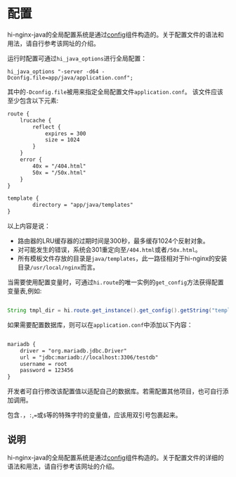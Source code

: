 # 配置

hi-nginx-java的全局配置系统是通过[config](https://github.com/lightbend/config)组件构造的。关于配置文件的语法和用法，请自行参考该网址的介绍。

运行时配置可通过`hi_java_options`进行全局配置：
```nginx
hi_java_options "-server -d64 -Dconfig.file=app/java/application.conf";
```
其中的`-Dconfig.file`被用来指定全局配置文件`application.conf`。
该文件应该至少包含以下元素:
```txt
route {
	lrucache {
		reflect {
			expires = 300
			size = 1024
		}
	}
    error {
        40x = "/404.html"
        50x = "/50x.html"
    } 
}

template {
        directory = "app/java/templates"
}


```
以上内容是说：
 - 路由器的LRU缓存器的过期时间是300秒，最多缓存1024个反射对象。
 - 对可能发生的错误，系统会301重定向至`/404.html`或者`/50x.html`。
 - 所有模板文件存放的目录是`java/templates`，此一路径相对于hi-nginx的安装目录`/usr/local/nginx`而言。

当需要使用配置变量时，可通过`hi.route`的唯一实例的`get_config`方法获得配置变量表,例如:
```java

String tmpl_dir = hi.route.get_instance().get_config().getString("template.directory");

```
如果需要配置数据库，则可以在`application.conf`中添加以下内容：
```txt

mariadb {
    driver = "org.mariadb.jdbc.Driver"
    url = "jdbc:mariadb://localhost:3306/testdb"
    username = root
    password = 123456
}
```
开发者可自行修改该配置值以适配自己的数据库。若需配置其他项目，也可自行添加调用。

包含`.`，`:`,`=`或`$`等的特殊字符的变量值，应该用双引号包裹起来。

## 说明
hi-nginx-java的全局配置系统是通过[config](https://github.com/lightbend/config)组件构造的。关于配置文件的详细的语法和用法，请自行参考该网址的介绍。
